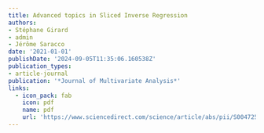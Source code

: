 ```yaml
---
title: Advanced topics in Sliced Inverse Regression
authors:
- Stéphane Girard
- admin
- Jérôme Saracco
date: '2021-01-01'
publishDate: '2024-09-05T11:35:06.160538Z'
publication_types:
- article-journal
publication: '*Journal of Multivariate Analysis*'
links:
  - icon_pack: fab
    icon: pdf
    name: pdf
    url: 'https://www.sciencedirect.com/science/article/abs/pii/S0047259X21001305'
---
```

